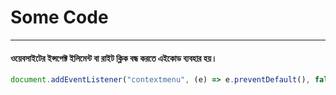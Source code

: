 # Some Code

---

#### ওয়েবসাইটের ইন্সপেক্ট ইলিমেন্ট বা রাইট ক্লিক বন্ধ করতে এইকোড ব্যবহার হয়।

```javascript
document.addEventListener("contextmenu", (e) => e.preventDefault(), false);
```
